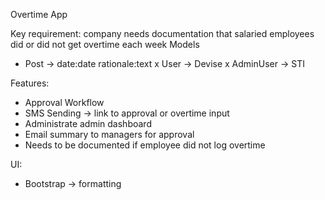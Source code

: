 Overtime App

Key requirement: company needs documentation that salaried employees did or did not get overtime each week
Models

-  Post -> date:date rationale:text
x User -> Devise
x AdminUser -> STI

Features:

- Approval Workflow
- SMS Sending -> link to approval or overtime input
- Administrate admin dashboard
- Email summary to managers for approval
- Needs to be documented if employee did not log overtime

UI:

- Bootstrap -> formatting
